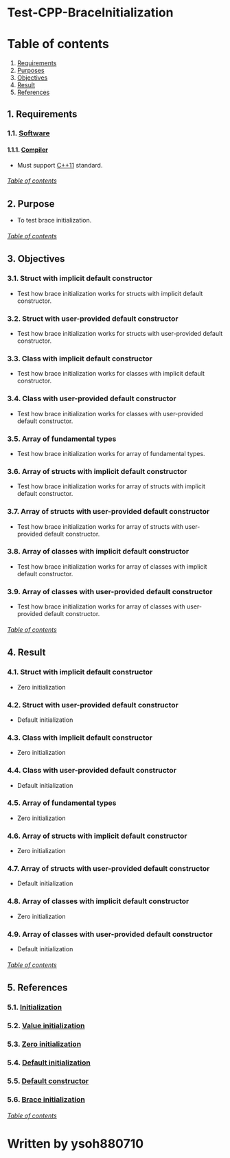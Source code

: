 # Test-CPP-BraceInitialization

# Table of contents

1. [Requirements](#1-requirements)
2. [Purposes](#2-purpose)  
3. [Objectives](#3-objectives)  
4. [Result](#4-result)  
5. [References](#5-references)

## 1. Requirements

### 1.1. [Software](https://en.wikipedia.org/wiki/Software)

#### 1.1.1. [Compiler](https://en.wikipedia.org/wiki/Compiler)

- Must support [C++11](https://en.wikipedia.org/wiki/C%2B%2B11) standard.

###### [Table of contents](#table-of-contents)

## 2. Purpose

- To test brace initialization.

###### [Table of contents](#table-of-contents)

## 3. Objectives

### 3.1. Struct with implicit default constructor

- Test how brace initialization works for structs with implicit default constructor.

### 3.2. Struct with user-provided default constructor

- Test how brace initialization works for structs with user-provided default constructor.

### 3.3. Class with implicit default constructor

- Test how brace initialization works for classes with implicit default constructor.

### 3.4. Class with user-provided default constructor

- Test how brace initialization works for classes with user-provided default constructor.

### 3.5. Array of fundamental types

- Test how brace initialization works for array of fundamental types.

### 3.6. Array of structs with implicit default constructor

- Test how brace initialization works for array of structs with implicit default constructor.

### 3.7. Array of structs with user-provided default constructor

- Test how brace initialization works for array of structs with user-provided default constructor.

### 3.8. Array of classes with implicit default constructor

- Test how brace initialization works for array of classes with implicit default constructor.

### 3.9. Array of classes with user-provided default constructor

- Test how brace initialization works for array of classes with user-provided default constructor.

###### [Table of contents](#table-of-contents)

## 4. Result

### 4.1. Struct with implicit default constructor

- Zero initialization

### 4.2. Struct with user-provided default constructor

- Default initialization

### 4.3. Class with implicit default constructor

- Zero initialization

### 4.4. Class with user-provided default constructor

- Default initialization

### 4.5. Array of fundamental types

- Zero initialization

### 4.6. Array of structs with implicit default constructor

- Zero initialization

### 4.7. Array of structs with user-provided default constructor

- Default initialization

### 4.8. Array of classes with implicit default constructor

- Zero initialization

### 4.9. Array of classes with user-provided default constructor

- Default initialization

###### [Table of contents](#table-of-contents)

## 5. References

### 5.1. [Initialization](https://en.cppreference.com/w/cpp/language/initialization)
### 5.2. [Value initialization](https://en.cppreference.com/w/cpp/language/value_initialization)
### 5.3. [Zero initialization](https://en.cppreference.com/w/cpp/language/zero_initialization)
### 5.4. [Default initialization](https://en.cppreference.com/w/cpp/language/default_initialization)
### 5.5. [Default constructor](https://en.cppreference.com/w/cpp/language/default_constructor)
### 5.6. [Brace initialization](https://docs.microsoft.com/en-us/cpp/cpp/initializing-classes-and-structs-without-constructors-cpp?view=msvc-170)

###### [Table of contents](#table-of-contents)

# Written by ysoh880710
